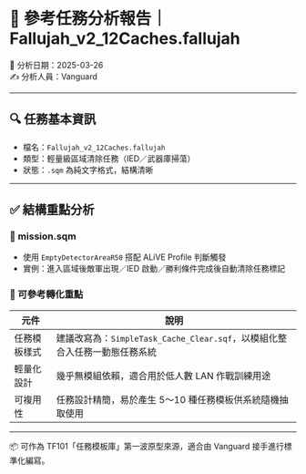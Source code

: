 # 📘 參考任務分析報告｜Fallujah_v2_12Caches.fallujah
📅 分析日期：2025-03-26  
✍️ 分析人員：Vanguard

---

## 🔍 任務基本資訊

- 檔名：`Fallujah_v2_12Caches.fallujah`
- 類型：輕量級區域清除任務（IED／武器庫掃蕩）
- 狀態：`.sqm` 為純文字格式，結構清晰

---

## ✅ 結構重點分析

### 🔹 mission.sqm
- 使用 `EmptyDetectorAreaR50` 搭配 ALiVE Profile 判斷觸發
- 實例：進入區域後敵軍出現／IED 啟動／勝利條件完成後自動清除任務標記

### 🔹 可參考轉化重點

| 元件 | 說明 |
|------|------|
| 任務模板樣式 | 建議改寫為：`SimpleTask_Cache_Clear.sqf`，以模組化整合入任務一動態任務系統 |
| 輕量化設計 | 幾乎無模組依賴，適合用於低人數 LAN 作戰訓練用途 |
| 可複用性 | 任務設計精簡，易於產生 5～10 種任務模板供系統隨機抽取使用 |

---

📦 可作為 TF101「任務模板庫」第一波原型來源，適合由 Vanguard 接手進行標準化編寫。
